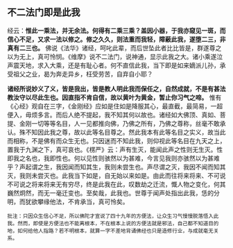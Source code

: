 ## 不二法门即是此我

经云：__惟此一乘法，并无余法。何得有二乘三乘？盖因小器，于我亦窥见一斑，而信心不足，又求一法以修之。修之久久，则法重而我轻，障蔽此我，遂堕二三，非真有二三也。__ 佛说《法华》诸经，呵叱此辈，而后世坠此者比比皆是，群遂尊之以为无上，真可怜悯。《维摩》说不二法门，说神通，显示此我之大。诸小乘遂泣声震天地，求入大乘，还是有耻心者。何不直信此我，当下即是如来嫡派儿孙，承受祖父之业，曷为奔走异乡，枉受劳苦，自弃自小耶？

__诸经所说妙义了义，皆是我出，皆是教人明此我而保任之，自然成就，不是有甚法教汝守以尽此生也。因直指不肯自信，故以黄叶为黄金，暂止你习气之啼。__ 惟有《心经》观自在三字，《金刚经》应如是住如是降服其心，最直截，最简易，一超便入，毋烦多言。而后人绝不提起，我不知其何以故也。诸经如大佛顶、真如、菩提、金刚一切等等名目，人一见都推向佛，乃佛之所有，乃佛之尊称，丝毫不敢承认。殊不知因此我之尊，故以此等名目尊之。然此我本有此等名目之实义，故当此而相称，不是佛有而众生无也。只因迷而不知此我，则仰视此等名目在九天之上，置我于九渊之下，真可哀也。《楞严》云：声有生灭，能闻此声之性则无生灭。性即我之名也，我即性也。何以见性则骇然以为甚难，今言见我则亦骇然以为甚难乎？声起谓之生，我因闻而知其生，我则未尝生也。声尽谓之灭，我因不闻而知其灭，我则未尝灭也。此我当下如是，自无始以来如是。由此而往将来将来、不可说不可说之将来将来无有穷尽，终是此我在此，叹数劫之迁流，慨人物之变化，何其巍然炯然，而无一毫迁变也。至矣哉，此我也。世尊于闻声处指出此我，恁的分明，而犹欲攀缘他法，不肯承当，真可怜矣。

```xu
批注：只因众生信心不足，所以佛陀才宣说了四十九年的方便法，让众生习气慢慢脱落悟入此我。然而，即使是方便法也不能离根本，不在根本上说的方便法就是邪法，自己都不知道目的地，如何给他人指路？若不明根本，就算一字不差地背诵佛经也只是造修行业，与成就毫无关系。
```

